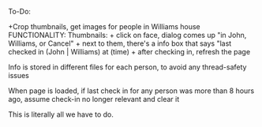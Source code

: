 To-Do:

+Crop thumbnails, get images for people in Williams house
FUNCTIONALITY:
Thumbnails:
	+ click on face, dialog comes up "in John, Williams, or Cancel"
	+ next to them, there's a info box that says "last checked in (John | Williams) at (time)
	+ after checking in, refresh the page

Info is stored in different files for each person, to avoid any thread-safety issues

When page is loaded, if last check in for any person was more than 8 hours ago, assume check-in no longer relevant and clear it


This is literally all we have to do.
